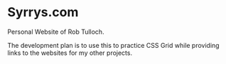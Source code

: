 # Syrrys.com

Personal Website of Rob Tulloch.  

The development plan is to use this to practice CSS Grid while providing links to the websites for my other projects.
